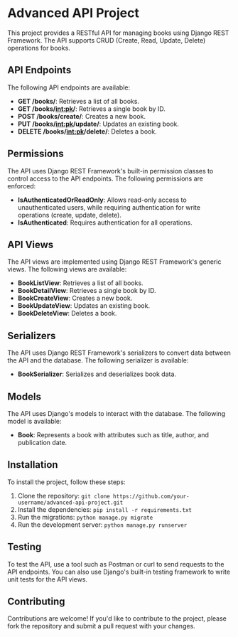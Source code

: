 # Advanced API Project

This project provides a RESTful API for managing books using Django REST Framework. The API supports CRUD (Create, Read, Update, Delete) operations for books.

## API Endpoints

The following API endpoints are available:

* **GET /books/**: Retrieves a list of all books.
* **GET /books/<int:pk>/**: Retrieves a single book by ID.
* **POST /books/create/**: Creates a new book.
* **PUT /books/<int:pk>/update/**: Updates an existing book.
* **DELETE /books/<int:pk>/delete/**: Deletes a book.

## Permissions

The API uses Django REST Framework's built-in permission classes to control access to the API endpoints. The following permissions are enforced:

* **IsAuthenticatedOrReadOnly**: Allows read-only access to unauthenticated users, while requiring authentication for write operations (create, update, delete).
* **IsAuthenticated**: Requires authentication for all operations.

## API Views

The API views are implemented using Django REST Framework's generic views. The following views are available:

* **BookListView**: Retrieves a list of all books.
* **BookDetailView**: Retrieves a single book by ID.
* **BookCreateView**: Creates a new book.
* **BookUpdateView**: Updates an existing book.
* **BookDeleteView**: Deletes a book.

## Serializers

The API uses Django REST Framework's serializers to convert data between the API and the database. The following serializer is available:

* **BookSerializer**: Serializes and deserializes book data.

## Models

The API uses Django's models to interact with the database. The following model is available:

* **Book**: Represents a book with attributes such as title, author, and publication date.

## Installation

To install the project, follow these steps:

1. Clone the repository: `git clone https://github.com/your-username/advanced-api-project.git`
2. Install the dependencies: `pip install -r requirements.txt`
3. Run the migrations: `python manage.py migrate`
4. Run the development server: `python manage.py runserver`

## Testing

To test the API, use a tool such as Postman or curl to send requests to the API endpoints. You can also use Django's built-in testing framework to write unit tests for the API views.

## Contributing

Contributions are welcome! If you'd like to contribute to the project, please fork the repository and submit a pull request with your changes.